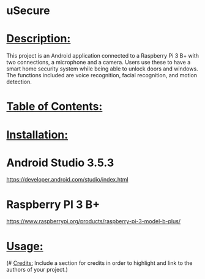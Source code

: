 # uSecure

# <ins>Description: </ins>
This project is an Android application connected to a Raspberry Pi 3 B+ with two connections, a microphone and a camera. Users use these to have a smart home security system while being able to unlock doors and windows. The functions included are voice recognition, facial recognition, and motion detection. 

# <ins>Table of Contents:</ins> 

# <ins>Installation:</ins>

  # Android Studio 3.5.3 
  https://developer.android.com/studio/index.html

  # Raspberry PI 3 B+ 
  https://www.raspberrypi.org/products/raspberry-pi-3-model-b-plus/


# <ins>Usage:</ins> 

(# <ins>Credits:</ins> Include a section for credits in order to highlight and link to the authors of your project.)


